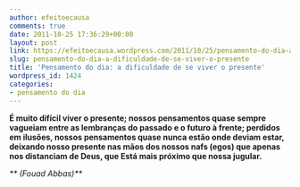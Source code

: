 ```yaml
---
author: efeitoecausa
comments: true
date: 2011-10-25 17:36:29+00:00
layout: post
link: https://efeitoecausa.wordpress.com/2011/10/25/pensamento-do-dia-a-dificuldade-de-se-viver-o-presente/
slug: pensamento-do-dia-a-dificuldade-de-se-viver-o-presente
title: 'Pensamento do dia: a dificuldade de se viver o presente'
wordpress_id: 1424
categories:
- pensamento do dia
---
```


**É muito difícil viver o presente; nossos pensamentos quase sempre vagueiam entre as lembranças do passado e o futuro à frente; perdidos em ilusões, nossos pensamentos quase nunca estão onde deviam estar, deixando nosso presente nas mãos dos nossos nafs (egos) que apenas nos distanciam de Deus, que Está mais próximo que nossa jugular.**

_** (Fouad Abbas)**_
